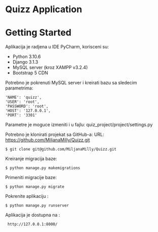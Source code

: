 # Quizz Application

# Getting Started

Aplikacija je radjena u IDE PyCharm, korisceni su: 
- Python 3.10.6
- Django 3.1.3
- MySQL server (kroz XAMPP v3.2.4)
- Bootstrap 5 CDN


Potrebno je pokrenuti MySQL server i kreirati bazu sa sledecim parametrima:

    'NAME': 'quizz',
    'USER': 'root',
    'PASSWORD': 'root',
    'HOST': '127.0.0.1',
    'PORT': '3301'

Parametre je moguce izmeniti i u fajlu: quiz_project/project/settings.py


Potrebno je klonirati projekat sa GitHub-a:
URL: https://github.com/MiljanaMilly/Quizz.git

    $ git clone git@github.com/MiljanaMilly/Quizz.git


Kreiranje migracija baze:

    $ python manage.py makemigrations

Primeniti migracije baze:

    $ python manage.py migrate
    

Pokrenite aplikaciju :

    $ python manage.py runserver

Aplikacija je dostupna na :

     http://127.0.0.1:8000/
